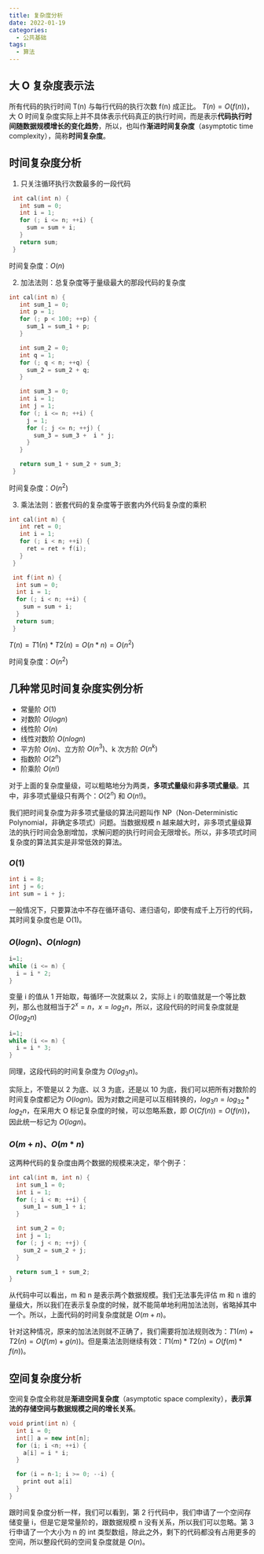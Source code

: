 ```yaml
---
title: 复杂度分析
date: 2022-01-19
categories:
  - 公共基础
tags:
  - 算法
---
```


## 大 O 复杂度表示法

所有代码的执行时间 T(n) 与每行代码的执行次数 f(n) 成正比。 $T(n) = O(f(n))$，大 O 时间复杂度实际上并不具体表示代码真正的执行时间，而是表示**代码执行时间随数据规模增长的变化趋势**，所以，也叫作**渐进时间复杂度**（asymptotic time complexity），简称**时间复杂度**。

## 时间复杂度分析

1. 只关注循环执行次数最多的一段代码

```cpp
 int cal(int n) {
   int sum = 0;
   int i = 1;
   for (; i <= n; ++i) {
     sum = sum + i;
   }
   return sum;
 }
```

时间复杂度：$O(n)$

2. 加法法则：总复杂度等于量级最大的那段代码的复杂度

```cpp
int cal(int n) {
   int sum_1 = 0;
   int p = 1;
   for (; p < 100; ++p) {
     sum_1 = sum_1 + p;
   }

   int sum_2 = 0;
   int q = 1;
   for (; q < n; ++q) {
     sum_2 = sum_2 + q;
   }

   int sum_3 = 0;
   int i = 1;
   int j = 1;
   for (; i <= n; ++i) {
     j = 1;
     for (; j <= n; ++j) {
       sum_3 = sum_3 +  i * j;
     }
   }

   return sum_1 + sum_2 + sum_3;
 }
```

时间复杂度：$O(n^2)$

3. 乘法法则：嵌套代码的复杂度等于嵌套内外代码复杂度的乘积

```cpp
int cal(int n) {
   int ret = 0;
   int i = 1;
   for (; i < n; ++i) {
     ret = ret + f(i);
   }
 }

 int f(int n) {
  int sum = 0;
  int i = 1;
  for (; i < n; ++i) {
    sum = sum + i;
  }
  return sum;
 }
```

$T(n) = T1(n) * T2(n) = O(n*n) = O(n^2)$

时间复杂度：$O(n^2)$

## 几种常见时间复杂度实例分析

- 常量阶 $O(1)$
- 对数阶 $O(logn)$
- 线性阶 $O(n)$
- 线性对数阶 $O(nlogn)$
- 平方阶 $O(n)$、立方阶 $O(n^3)$、k 次方阶 $O(n^k)$
- 指数阶 $O(2^n)$
- 阶乘阶 $O(n!)$

对于上面的复杂度量级，可以粗略地分为两类，**多项式量级**和**非多项式量级**。其中，非多项式量级只有两个：$O(2^n)$ 和 $O(n!)$。

我们把时间复杂度为非多项式量级的算法问题叫作 NP（Non-Deterministic Polynomial，非确定多项式）问题。当数据规模 n 越来越大时，非多项式量级算法的执行时间会急剧增加，求解问题的执行时间会无限增长。所以，非多项式时间复杂度的算法其实是非常低效的算法。

### $O(1)$

```cpp
int i = 8;
int j = 6;
int sum = i + j;
```

一般情况下，只要算法中不存在循环语句、递归语句，即使有成千上万行的代码，其时间复杂度也是 Ο(1)。

### $O(logn)$、$O(nlogn)$

```cpp
i=1;
while (i <= n) {
  i = i * 2;
}
```

变量 i 的值从 1 开始取，每循环一次就乘以 2，实际上 i 的取值就是一个等比数列，那么也就相当于$2^x = n$，$x = log_2n$，所以，这段代码的时间复杂度就是 $O(log_2n)$

```cpp
i=1;
while (i <= n) {
  i = i * 3;
}
```

同理，这段代码的时间复杂度为 $O(log_3n)$。

实际上，不管是以 2 为底、以 3 为底，还是以 10 为底，我们可以把所有对数阶的时间复杂度都记为 $O(logn)$。因为对数之间是可以互相转换的，$log_3n = log_32 * log_2n$，在采用大 O 标记复杂度的时候，可以忽略系数，即 $O(Cf(n)) = O(f(n))$，因此统一标记为 $O(logn)$。

### $O(m+n)$、$O(m*n)$

这两种代码的复杂度由两个数据的规模来决定，举个例子：

```cpp
int cal(int m, int n) {
  int sum_1 = 0;
  int i = 1;
  for (; i < m; ++i) {
    sum_1 = sum_1 + i;
  }

  int sum_2 = 0;
  int j = 1;
  for (; j < n; ++j) {
    sum_2 = sum_2 + j;
  }

  return sum_1 + sum_2;
}
```

从代码中可以看出，m 和 n 是表示两个数据规模。我们无法事先评估 m 和 n 谁的量级大，所以我们在表示复杂度的时候，就不能简单地利用加法法则，省略掉其中一个。所以，上面代码的时间复杂度就是 $O(m+n)$。

针对这种情况，原来的加法法则就不正确了，我们需要将加法规则改为：$T1(m) + T2(n) = O(f(m) + g(n))$。但是乘法法则继续有效：$T1(m)*T2(n) = O(f(m) * f(n))$。

## 空间复杂度分析

空间复杂度全称就是**渐进空间复杂度**（asymptotic space complexity），**表示算法的存储空间与数据规模之间的增长关系**。

```cpp
void print(int n) {
  int i = 0;
  int[] a = new int[n];
  for (i; i <n; ++i) {
    a[i] = i * i;
  }

  for (i = n-1; i >= 0; --i) {
    print out a[i]
  }
}
```

跟时间复杂度分析一样，我们可以看到，第 2 行代码中，我们申请了一个空间存储变量 i，但是它是常量阶的，跟数据规模 n 没有关系，所以我们可以忽略。第 3 行申请了一个大小为 n 的 int 类型数组，除此之外，剩下的代码都没有占用更多的空间，所以整段代码的空间复杂度就是 $O(n)$。
